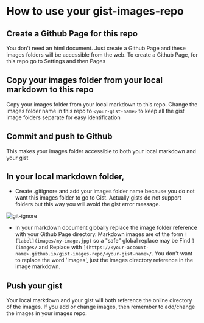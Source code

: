 # How to use your gist-images-repo

## Create a Github Page for this repo

You don't need an html document. Just create a Github Page and these images folders will be accessible from the web. To create a Github Page, for this repo go to Settings and then Pages

## Copy your images folder from your local markdown to this repo

Copy your images folder from your local markdown to this repo. Change the images folder name in this repo to `<your-gist-name>` to keep all the gist image folders separate for easy identification

## Commit and push to Github

This makes your images folder accessible to both your local markdown and your gist

## In your local markdown folder,

- Create .gitignore and add your images folder name because you do not want this images folder to go to Gist. Actually gists do not support folders but this way you will avoid the gist error message.

![git-ignore](https://hudekker.github.io/gist-images-repo/git-images-repo/git-ignore.png)

- In your markdown document globally replace the image folder reference with your Github Page directory. Markdown images are of the form `![label](images/my-image.jpg)` so a "safe" global replace may be Find `](images/` and Replace with `](https://<your-account-name>.github.io/gist-images-repo/<your-gist-name>/`. You don't want to replace the word 'images', just the images directory reference in the image markdown.

## Push your gist

Your local markdown and your gist will both reference the online directory of the images. If you add or change images, then remember to add/change the images in your images repo.
